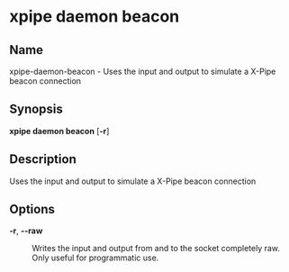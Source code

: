 # xpipe daemon beacon

<h2 id="_name">Name</h2>
<div class="sectionbody">
<p>xpipe-daemon-beacon - Uses the input and output to simulate a X-Pipe beacon connection</p>
</div>
<div class="sect1">
<h2 id="_synopsis">Synopsis</h2>
<div class="sectionbody">
<div class="paragraph">
<p><strong>xpipe daemon beacon</strong> [<strong>-r</strong>]</p>
</div>
</div>
</div>
<div class="sect1">
<h2 id="_description">Description</h2>
<div class="sectionbody">
<div class="paragraph">
<p>Uses the input and output to simulate a X-Pipe beacon connection</p>
</div>
</div>
</div>
<div class="sect1">
<h2 id="_options">Options</h2>
<div class="sectionbody">
<div class="dlist">
<dl>
<dt class="hdlist1"><strong>-r</strong>, <strong>--raw</strong></dt>
<dd>
<p>Writes the input and output from and to the socket completely raw. Only useful for programmatic use.</p>
</dd>
</dl>
</div>
</div>
</div>
